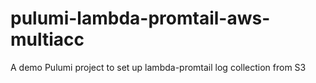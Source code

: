 # pulumi-lambda-promtail-aws-multiacc
A demo Pulumi project to set up lambda-promtail log collection from S3
